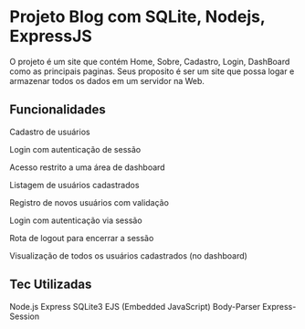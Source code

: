 # Projeto Blog com SQLite, Nodejs, ExpressJS

O projeto é um site que contém Home, Sobre, Cadastro, Login, DashBoard como as principais paginas. Seus proposito é ser um site que possa logar e armazenar todos os dados em um servidor na Web.

## Funcionalidades
Cadastro de usuários

Login com autenticação de sessão

Acesso restrito a uma área de dashboard

Listagem de usuários cadastrados

Registro de novos usuários com validação

Login com autenticação via sessão

Rota de logout para encerrar a sessão

Visualização de todos os usuários cadastrados (no dashboard)

## Tec Utilizadas
Node.js Express SQLite3 EJS (Embedded JavaScript) Body-Parser Express-Session
